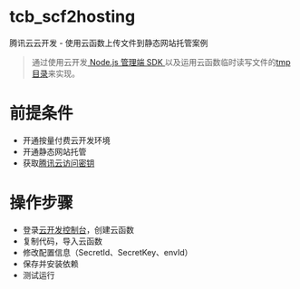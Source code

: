# tcb_scf2hosting
腾讯云云开发 - 使用云函数上传文件到静态网站托管案例

> 通过使用云开发[ Node.js 管理端 SDK ](https://docs.cloudbase.net/api-reference/manager/node/introduction.html)以及运用云函数临时读写文件的[tmp目录](https://docs.cloudbase.net/cloud-function/how-works.html#yun-xing-huan-jing)来实现。

# 前提条件
- 开通按量付费云开发环境
- 开通静态网站托管
- 获取[腾讯云访问密钥](https://console.cloud.tencent.com/cam/capi)
# 操作步骤
- 登录[云开发控制台](https://console.cloud.tencent.com/tcb/env/index)，创建云函数
- 复制代码，导入云函数
- 修改配置信息（SecretId、SecretKey、envId）
- 保存并安装依赖
- 测试运行
